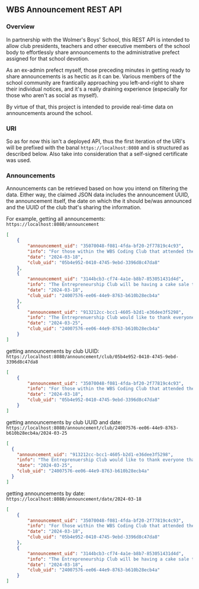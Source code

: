 ## WBS Announcement REST API

### Overview
In partnership with the Wolmer's Boys' School, this REST API is intended to allow club presidents, teachers and other executive members of the school body to effortlessly share announcements to the administrative prefect assigned for that school devotion. 

As an ex-admin prefect myself, those preceding minutes in getting ready to share announcements is as hectic as it can be. Various members of the school community are frantically approaching you left-and-right to share their individual notices, and it's a really draining experience (especially for those who aren't as social as myself). 

By virtue of that, this project is intended to provide real-time data on announcements around the school.

### URI
So as for now this isn't a deployed API, thus the first iteration of the URI's will be prefixed with the banal `https://localhost:8080` and is structured as described below. Also take into consideration that a self-signed certificate was used.

### Announcements
Announcements can be retrieved based on how you intend on filtering the data. Either way, the claimed JSON data includes the announcement UUID, the announcement itself, the date on which the it should be/was announced and the UUID of the club that's sharing the information. 

For example, getting all announcements: `https://localhost:8080/announcement`
```json
[
    {
        "announcement_uid": "35070048-f081-4fda-bf20-2f77819c4c93",
        "info": "For those within the WBS Coding Club that attended the recent interclubbing with Immaculate, you are asked to please stay back after devotion",
        "date": "2024-03-18",
        "club_uid": "05b4e952-0410-4745-9ebd-3396d8c47da8"
    },
    {
        "announcement_uid": "3144bcb3-cf74-4a1e-b8b7-853051431d4d",
        "info": "The Entrepreneurship Club will be having a cake sale this week Wednesday. Please come out and give your support.",
        "date": "2024-03-18",
        "club_uid": "24007576-ee06-44e9-8763-b610b28ecb4a"
    },
    {
        "announcement_uid": "913212cc-bcc1-4605-b2d1-e36dee3f5298",
        "info": "The Entreprenuership Club would like to thank everyone that supported the cake sale. However, for the ones who haven't payed for their cake, you are asked to do so by tomorrow",
        "date": "2024-03-25",
        "club_uid": "24007576-ee06-44e9-8763-b610b28ecb4a"
    }
]
```
getting announcements by club UUID: `https://localhost:8080/announcement/club/05b4e952-0410-4745-9ebd-3396d8c47da8`
```json
[
    {
        "announcement_uid": "35070048-f081-4fda-bf20-2f77819c4c93",
        "info": "For those within the WBS Coding Club that attended the recent interclubbing with Immaculate, you are asked to please stay back after devotion",
        "date": "2024-03-18",
        "club_uid": "05b4e952-0410-4745-9ebd-3396d8c47da8"
    }
]
```
getting announcements by club UUID and date: `https://localhost:8080/announcement/club/24007576-ee06-44e9-8763-b610b28ecb4a/2024-03-25`
```json
[
  {
    "announcement_uid": "913212cc-bcc1-4605-b2d1-e36dee3f5298",
    "info": "The Entreprenuership Club would like to thank everyone that supported the cake sale. However, for the ones who haven't payed for their cake, you are asked to do so by tomorrow",
    "date": "2024-03-25",
    "club_uid": "24007576-ee06-44e9-8763-b610b28ecb4a"
  }
]
```
getting announcements by date: `https://localhost:8080/announcement/date/2024-03-18`
```json
[
    {
        "announcement_uid": "35070048-f081-4fda-bf20-2f77819c4c93",
        "info": "For those within the WBS Coding Club that attended the recent interclubbing with Immaculate, you are asked to please stay back after devotion",
        "date": "2024-03-18",
        "club_uid": "05b4e952-0410-4745-9ebd-3396d8c47da8"
    },
    {
        "announcement_uid": "3144bcb3-cf74-4a1e-b8b7-853051431d4d",
        "info": "The Entrepreneurship Club will be having a cake sale this week Wednesday. Please come out and give your support.",
        "date": "2024-03-18",
        "club_uid": "24007576-ee06-44e9-8763-b610b28ecb4a"
    }
]
```

